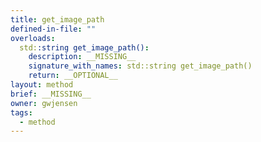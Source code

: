 ```yaml
---
title: get_image_path
defined-in-file: ""
overloads:
  std::string get_image_path():
    description: __MISSING__
    signature_with_names: std::string get_image_path()
    return: __OPTIONAL__
layout: method
brief: __MISSING__
owner: gwjensen
tags:
  - method
---
```

